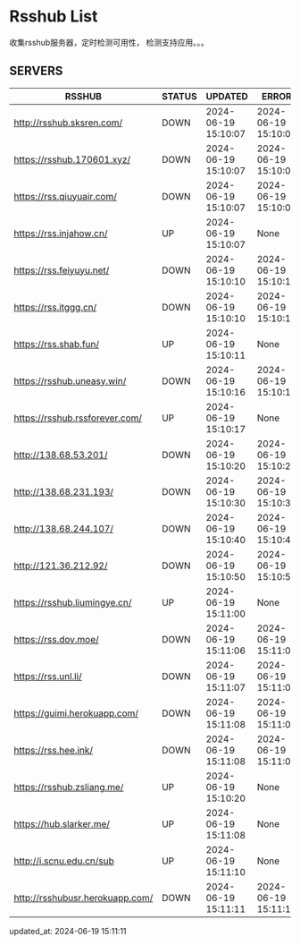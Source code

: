 # Rsshub List

收集rsshub服务器，定时检测可用性， 检测支持应用。。。


## SERVERS

|  RSSHUB   | STATUS  | UPDATED  | ERROR  | TWITTER |  
|  ----  | ----  | ----  | ----  | ---- |  
| http://rsshub.sksren.com/ | DOWN | 2024-06-19 15:10:07 | 2024-06-19 15:10:07 |  
| https://rsshub.170601.xyz/ | DOWN | 2024-06-19 15:10:07 | 2024-06-19 15:10:07 |  
| https://rss.qiuyuair.com/ | DOWN | 2024-06-19 15:10:07 | 2024-06-19 15:10:07 |  
| https://rss.injahow.cn/ | UP | 2024-06-19 15:10:07 | None ||  
| https://rss.feiyuyu.net/ | DOWN | 2024-06-19 15:10:10 | 2024-06-19 15:10:10 |  
| https://rss.itggg.cn/ | DOWN | 2024-06-19 15:10:10 | 2024-06-19 15:10:10 |  
| https://rss.shab.fun/ | UP | 2024-06-19 15:10:11 | None ||  
| https://rsshub.uneasy.win/ | DOWN | 2024-06-19 15:10:16 | 2024-06-19 15:10:16 |  
| https://rsshub.rssforever.com/ | UP | 2024-06-19 15:10:17 | None ||  
| http://138.68.53.201/ | DOWN | 2024-06-19 15:10:20 | 2024-06-19 15:10:20 |  
| http://138.68.231.193/ | DOWN | 2024-06-19 15:10:30 | 2024-06-19 15:10:30 |  
| http://138.68.244.107/ | DOWN | 2024-06-19 15:10:40 | 2024-06-19 15:10:40 |  
| http://121.36.212.92/ | DOWN | 2024-06-19 15:10:50 | 2024-06-19 15:10:50 |  
| https://rsshub.liumingye.cn/ | UP | 2024-06-19 15:11:00 | None |OK|  
| https://rss.dov.moe/ | DOWN | 2024-06-19 15:11:06 | 2024-06-19 15:11:06 |  
| https://rss.unl.li/ | DOWN | 2024-06-19 15:11:07 | 2024-06-19 15:11:07 |  
| https://guimi.herokuapp.com/ | DOWN | 2024-06-19 15:11:08 | 2024-06-19 15:11:08 |  
| https://rss.hee.ink/ | DOWN | 2024-06-19 15:11:08 | 2024-06-19 15:11:08 |  
| https://rsshub.zsliang.me/ | UP | 2024-06-19 15:10:20 | None |OK|  
| https://hub.slarker.me/ | UP | 2024-06-19 15:11:08 | None ||  
| http://i.scnu.edu.cn/sub | UP | 2024-06-19 15:11:10 | None ||  
| http://rsshubusr.herokuapp.com/ | DOWN | 2024-06-19 15:11:11 | 2024-06-19 15:11:11 |  
  

updated_at: 2024-06-19 15:11:11  
